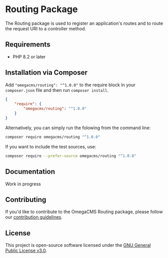 # Routing Package

The Routing package is used to register an application's routes
and to route the request URI to a controller method.

## Requirements

* PHP 8.2 or later

## Installation via Composer

Add `"omegacms/routing": "^1.0.0"` to the require block in your `composer.json` file and then run `composer install`.

```json
{
    "require": {
        "omegacms/routing": "^1.0.0"
    }
}
```

Alternatively, you can simply run the folowing from the command line:

```sh
composer require omegacms/routing "^1.0.0"
```

If you want to include the test sources, use:

```sh
composer require --prefer-source omegacms/routing "^1.0.0"
```

## Documentation

Work in progress

## Contributing

If you'd like to contribute to the OmegaCMS Routing package, please follow our [contribution guidelines](CONTRIBUTING.md).

## License

This project is open-source software licensed under the [GNU General Public License v3.0](LICENSE).
